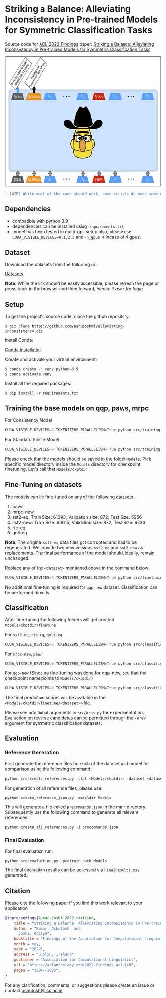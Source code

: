 # Striking a Balance: Alleviating Inconsistency in Pre-trained Models for Symmetric Classification Tasks

Source code for [ACL 2022 Findings](https://www.2022.aclweb.org/) paper: [Striking a Balance: Alleviating Inconsistency in Pre-trained Models for Symmetric Classification Tasks](https://aclanthology.org/2022.findings-acl.148.pdf)

<p align="center">
  <img align="center" src="https://github.com/ashutoshml/alleviating-inconsistency/blob/main/images/consistentbert.png" alt="Image" height="420" >
</p>

```diff
- [WIP] While most of the code should work, some scripts do need some amount of cleaning. Tentative date for fully-functional code: July 31, 2022.
```
## Dependencies

- compatible with python 3.9
- dependencies can be installed using `requirements.txt`
- model has been tested in multi-gpu setup also, please use `CUDA_VISIBLE_DEVICES=0,1,2,3` and `-n_gpus 4` incase of 4 gpus.

## Dataset

Download the datasets from the following url:

[Datasets](https://indianinstituteofscience-my.sharepoint.com/:f:/g/personal/ashutosh_iisc_ac_in/EoOzEpz5gARBlJDPSs4RVnIBNAghWwPU0FG4cKYGzTpo9g?e=pzeqWx)

**Note**: While the link should be easily accessible, please refresh the page or press back in the browser and then forward, *incase it asks for login*.

## Setup

To get the project's source code, clone the github repository:

```shell
$ git clone https://github.com/ashutoshml/alleviating-inconsistency.git
```

Install Conda: 

[Conda Installation](https://docs.conda.io/projects/conda/en/latest/user-guide/install/index.html)

Create and activate your virtual environment:

```shell
$ conda create -n venv python=3.9
$ conda activate venv
```

Install all the required packages:

```shell
$ pip install -r requirements.txt
```

## Training the base models on qqp, paws, mrpc

For Consistency Model

```python
CUDA_VISIBLE_DEVICES=0 TOKENIZERS_PARALLELISM=True python src/training.py -dataset qqp-new -add_ds paws mrpc-new -model roberta -model_type dual -lr 2e-5 -additional_cls -div kl -seed 42 -augment_reverse -tbs 12 -n_gpus 1 -s_off -maxe 2
```

For Standard Single Model

```python
CUDA_VISIBLE_DEVICES=0 TOKENIZERS_PARALLELISM=True python src/training.py -dataset qqp-new -add_ds paws mrpc-new -model roberta -model_type single -lr 4e-5 -additional_cls -div kl -seed 42 -augment_reverse -tbs 12 -n_gpus 1 -s_off -maxe 4
```

Please check that the models should be saved in the folder `Models`. Pick specific model directory inside the `Models` directory for checkpoint finetuning. Let's call that `Models/ckptdir`

## Fine-Tuning on datasets

The models can be fine-tuned on any of the following [datasets](#dataset) .
1. paws
2. mrpc-new
3. sst2-eq: Train Size: 61393; Validation size: 872; Test Size: 5956
4. sst2-new: Train Size: 60615; Validation size: 872; Test Size: 6734
5. rte-eq
6. qnli-eq

**Note**: The original `sst2-eq` data files got corrupted and had to be regenerated. We provide two new versions `sst2-eq` and `sst2-new` as replacements. The final performance of the model should, ideally, remain unchanged.

Replace any of the `<dataset>` mentioned above in the command below:

```python 
CUDA_VISIBLE_DEVICES=0 TOKENIZERS_PARALLELISM=True python src/finetuning.py -ckpt <Models/ckptdir> -lr 2e-5 -dataset <dataset> -tbs 12 -maxe 3 -n_gpus 1
```

No additional fine-tuning is required for `qqp-new` dataset. Classification can be performed directly.

## Classification

After fine-tuning the following folders will get created `Models/ckptdir/finetune`

For `sst2-eq`, `rte-eq`, `qnli-eq`
```python
CUDA_VISIBLE_DEVICES=0 TOKENIZERS_PARALLELISM=True python src/classification.py -dataset <dataset> -ebs 256 -ckpt <Models/ckptdir/finetune> -n_gpus 1
```

For `mrpc-new`, `paws`
```python
CUDA_VISIBLE_DEVICES=0 TOKENIZERS_PARALLELISM=True python src/classification.py -dataset <dataset> -ebs 256 -ckpt <Models/ckptdir/finetune> -econs -n_gpus 1
```

For `qqp-new` (Since no fine-tuning was done for qqp-new, see that the checkpoint name points to `Models/ckptdir`)
```python
CUDA_VISIBLE_DEVICES=0 TOKENIZERS_PARALLELISM=True python src/classification.py -dataset <dataset> -ebs 256 -ckpt <Models/ckptdir> -econs -n_gpus 1
```

The final prediction scores will be available in the `<Models/ckptdir/finetune/<dataset>>` file.

Please see additional arguments in `src/args.py` for experimentation. Evaluation on reverse candidates can be permitted through the `-erev` argument for symmetric classification datasets.

## Evaluation

### Reference Generation

First generate the reference files for each of the dataset and model for comparison using the following command:

```python
python src/create_references.py -ckpt <Models/ckptdir> -dataset <dataset> -ebs 512
```

For generation of all reference files, please use:

```python
python create_reference_json.py -modeldir Models
```
This will generate a file called `precommands.json` in the main directory. Subsequently use the following command to generate all relevant references.

```python
python create_all_references.py -i precommands.json
```

### Final Evaluation 

For final evaluation run:

```python
python src/evaluation.py -pretrain_path Models
```

The final evaluation results can be accessed via `FinalResults.csv` generated.

## Citation

Please cite the following paper if you find this work relevant to your application

```bibtex
@inproceedings{kumar-joshi-2022-striking,
    title = "Striking a Balance: Alleviating Inconsistency in Pre-trained Models for Symmetric Classification Tasks",
    author = "Kumar, Ashutosh  and
      Joshi, Aditya",
    booktitle = "Findings of the Association for Computational Linguistics: ACL 2022",
    month = may,
    year = "2022",
    address = "Dublin, Ireland",
    publisher = "Association for Computational Linguistics",
    url = "https://aclanthology.org/2022.findings-acl.148",
    pages = "1887--1895",
}
```

For any clarification, comments, or suggestions please create an issue or contact [ashutosh@iisc.ac.in](http://ashutoshml.github.io)
